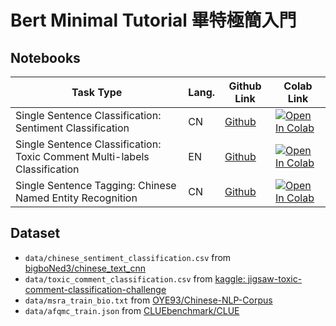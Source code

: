 # Bert Minimal Tutorial 畢特極簡入門

## Notebooks

| Task Type | Lang. | Github Link | Colab Link |
|--|--|--|--|
|Single Sentence Classification: Sentiment Classification|CN|[Github](./notebooks/chinese_sentiment_classification.ipynb)|<a href="https://colab.research.google.com/github/GitYCC/bert-minimal-tutorial/blob/master/notebooks/chinese_sentiment_classification.ipynb" target="_blank"><img src="https://colab.research.google.com/assets/colab-badge.svg" alt="Open In Colab"/></a>|
|Single Sentence Classification: Toxic Comment Multi-labels Classification|EN|[Github](./notebooks/toxic_comment_classification.ipynb)|<a href="https://colab.research.google.com/github/GitYCC/bert-minimal-tutorial/blob/master/notebooks/toxic_comment_classification.ipynb" target="_blank"><img src="https://colab.research.google.com/assets/colab-badge.svg" alt="Open In Colab"/></a>|
|Single Sentence Tagging: Chinese Named Entity Recognition|CN|[Github](./notebooks/chinese_ner.ipynb)|<a href="https://colab.research.google.com/github/GitYCC/bert-minimal-tutorial/blob/master/notebooks/chinese_ner.ipynb" target="_blank"><img src="https://colab.research.google.com/assets/colab-badge.svg" alt="Open In Colab"/></a>|


## Dataset

- `data/chinese_sentiment_classification.csv` from [bigboNed3/chinese_text_cnn](https://github.com/bigboNed3/chinese_text_cnn)
- `data/toxic_comment_classification.csv` from [kaggle: jigsaw-toxic-comment-classification-challenge](https://www.kaggle.com/c/jigsaw-toxic-comment-classification-challenge/data?select=train.csv.zip)
- `data/msra_train_bio.txt` from [OYE93/Chinese-NLP-Corpus](https://github.com/OYE93/Chinese-NLP-Corpus)
- `data/afqmc_train.json` from [CLUEbenchmark/CLUE](https://github.com/CLUEbenchmark/CLUE)
